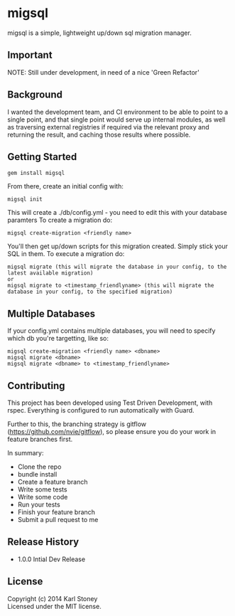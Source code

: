 # migsql 
migsql is a simple, lightweight up/down sql migration manager.

## Important
NOTE: Still under development, in need of a nice 'Green Refactor'

## Background
I wanted the development team, and CI environment to be able to point to a single point, and that single point would serve up internal modules, as well as traversing external registries if required via the relevant proxy and returning the result, and caching those results where possible.

## Getting Started
```
gem install migsql
```
From there, create an initial config with:
```
migsql init
```
This will create a ./db/config.yml - you need to edit this with your database paramters
To create a migration do:
```
migsql create-migration <friendly name>
```
You'll then get up/down scripts for this migration created.  Simply stick your SQL in them.
To execute a migration do:
```
migsql migrate (this will migrate the database in your config, to the latest available migration)
or
migsql migrate to <timestamp_friendlyname> (this will migrate the database in your config, to the specified migration)
```
## Multiple Databases
If your config.yml contains multiple databases, you will need to specify which db you're targetting, like so:
```
migsql create-migration <friendly name> <dbname>
migsql migrate <dbname>
migsql migrate <dbname> to <timestamp_friendlyname>
```

## Contributing
This project has been developed using Test Driven Development, with rspec.
Everything is configured to run automatically with Guard.

Further to this, the branching strategy is gitflow (https://github.com/nvie/gitflow), so please ensure you do your work in feature branches first.

In summary:
  - Clone the repo
  - bundle install
  - Create a feature branch
  - Write some tests
  - Write some code
  - Run your tests 
  - Finish your feature branch
  - Submit a pull request to me

## Release History
  - 1.0.0 Intial Dev Release

## License
Copyright (c) 2014 Karl Stoney  
Licensed under the MIT license.
